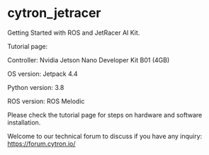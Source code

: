 # cytron_jetracer
Getting Started with ROS and JetRacer AI Kit.

Tutorial page:

Controller: Nvidia Jetson Nano Developer Kit B01 (4GB)

OS version: Jetpack 4.4

Python version: 3.8

ROS version: ROS Melodic


Please check the tutorial page for steps on hardware and software installation.

Welcome to our technical forum to discuss if you have any inquiry: https://forum.cytron.io/
